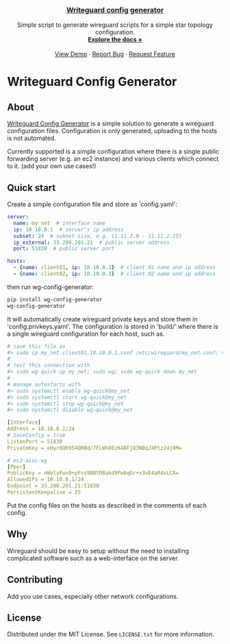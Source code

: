 <br />
<div align="center">
  <a href="https://github.com/OliverTED/wg-config-generator">
    <h3 align="center">Writeguard config generator</h3>
  </a>


  <p align="center">
    Simple script to generate wireguard scripts for a simple star topology configuration.
    <br />
    <a href="https://github.com/othneildrew/Best-README-Template"><strong>Explore the docs »</strong></a>
    <br />
    <br />
    <a href="https://github.com/othneildrew/Best-README-Template">View Demo</a>
    ·
    <a href="https://github.com/othneildrew/Best-README-Template/issues">Report Bug</a>
    ·
    <a href="https://github.com/othneildrew/Best-README-Template/issues">Request Feature</a>
  </p>
</div>


# Writeguard Config Generator

## About

<a href="https://github.com/OliverTED/wg-config-generator">Writeguard
Config Generator</a> is a simple solution to generate a wireguard
configuration files.  Configuration is only generated, uploading to
the hosts is not automated.

Currently supported is a simple configuration where there is a single
public forwarding server (e.g. an ec2 instance) and various clients
which connect to it.  (add your own use cases!)

## Quick start

Create a simple configuration file and store as 'config.yaml':

```yaml
server:
  name: my_net  # interface name
  ip: 10.10.0.1  # server's ip address
  subset: 24  # subnet size, e.g. 11.11.2.0 - 11.11.2.255
  ip_external: 33.200.201.21  # public server address
  port: 51830  # public server port

hosts:
  - {name: client01, ip: 10.10.0.2}  # client 01 name and ip address
  - {name: client02, ip: 10.10.0.3}  # client 02 name and ip address
```

then run wg-config-generator:

```sh
pip install wg-config-generator
wg-config-generator
```

It will automatically create wireguard private keys and store them in
'config.privkeys.yaml'.  The configuration is stored in 'build/' where
there is a single wireguard configuration for each host, such as.

```yaml
# save this file as
#> sudo cp my_net.client01.10.10.0.2.conf /etc/wireguard/my_net.conf; sudo chmod 600 /etc/wireguard/my_net.conf
#
# test this connection with
#> sudo wg-quick up my_net; sudo wg; sudo wg-quick down my_net
#
# manage autostarts with
#> sudo systemctl enable wg-quick@my_net
#> sudo systemctl start wg-quick@my_net
#> sudo systemctl stop wg-quick@my_net
#> sudo systemctl disable wg-quick@my_net

[Interface]
Address = 10.10.0.2/24
# SaveConfig = true
ListenPort = 51830
PrivateKey = eHyr0QK954QRBd/7FLWk8EzK4BFjQ3NBqJXPtz24j0M=

# ec2-aisc-wg
[Peer]
PublicKey = nWelyFwx0+pFvs98BtR8akd9Pw6qGr+x3vE4aR4xLCA=
AllowedIPs = 10.10.0.1/24
Endpoint = 33.200.201.21:51830
PersistentKeepalive = 25
```

Put the config files on the hosts as described in the comments of each config.

## Why

Wireguard should be easy to setup without the need to installing
complicated software such as a web-interface on the server.

## Contributing

Add you use cases, especially other network configurations.


## License

Distributed under the MIT License. See `LICENSE.txt` for more information.
